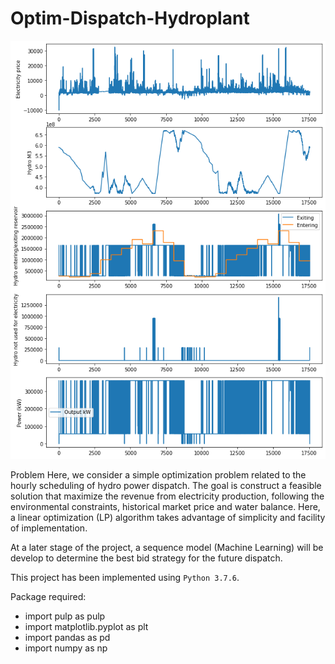 # Optim-Dispatch-Hydroplant

![Dashboard Screenshot](2yearsresult-picture.png)

Problem
Here, we consider a simple optimization problem related to the hourly scheduling of hydro power dispatch. 
The goal is construct a feasible solution that maximize the revenue from electricity production, following the environmental constraints, historical market price and water balance. Here, a linear optimization (LP) algorithm takes advantage of simplicity and facility of implementation. 

At a later stage of the project, a sequence model (Machine Learning) will be develop to determine the best bid strategy for the future dispatch.

This project has been implemented using `Python 3.7.6`.

Package required:
  - import pulp as pulp
  - import matplotlib.pyplot as plt
  - import pandas as pd
  - import numpy as np
  
